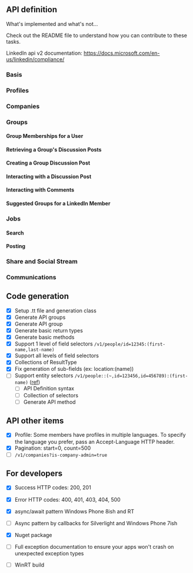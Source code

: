 
API definition
---------------------------------

What's implemented and what's not...

Check out the README file to understand how you can contribute to these tasks.

LinkedIn api v2 documentation: https://docs.microsoft.com/en-us/linkedin/compliance/

### Basis




### Profiles
  



### Companies




### Groups



#### Group Memberships for a User



####  Retrieving a Group's Discussion Posts



####  Creating a Group Discussion Post



####  Interacting with a Discussion Post



####  Interacting with Comments



####  Suggested Groups for a LinkedIn Member



### Jobs



#### Search



#### Posting



### Share and Social Stream



### Communications


Code generation
---------------------------------

- [x] Setup .tt file and generation class 
- [x] Generate API groups 
- [x] Generate API group
- [x] Generate basic return types 
- [x] Generate basic methods
- [x] Support 1 level of field selectors `/v1/people/id=12345:(first-name,last-name)`
- [x] Support all levels of field selectors
- [x] Collections of ResultType  
- [x] Fix generation of sub-fields (ex: location:(name))  
- [ ] Support entity selectors `/v1/people::(~,id=123456,id=456789):(first-name)` ([ref](https://developer.linkedin.com/documents/field-selectors)) 
    - [ ] API Definition syntax
    - [ ] Collection of selectors
    - [ ] Generate API method

API other items
---------------------------------

- [x] Profile: Some members have profiles in multiple languages. To specify the language you prefer, pass an Accept-Language HTTP header.
- [x] Pagination: start=0, count=500
- [ ] `/v1/companies?is-company-admin=true`

For developers
---------------------------------

- [x] Success HTTP codes: 200, 201
- [x] Error HTTP codes: 400, 401, 403, 404, 500
- [x] async/await pattern Windows Phone 8ish and RT
- [ ] Async pattern by callbacks for Silverlight and Windows Phone 7ish
- [x] Nuget package
- [ ] Full exception documentation to ensure your apps won't crash on unexpected exception types
- [ ] WinRT build



